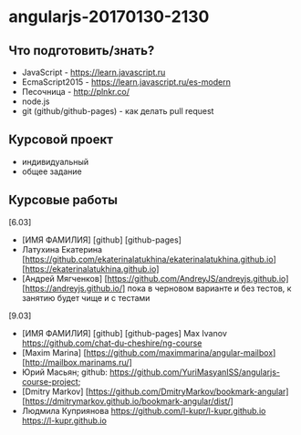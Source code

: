 # angularjs-20170130-2130

## Что подготовить/знать?

- JavaScript - https://learn.javascript.ru
- EcmaScript2015 - https://learn.javascript.ru/es-modern
- Песочница - http://plnkr.co/
- node.js
- git (github/github-pages) - как делать pull request


## Курсовой проект

- индивидуальный
- общее задание


## Курсовые работы


[6.03]
  - [ИМЯ ФАМИЛИЯ] [github]  [github-pages]
  - Латухина Екатерина [https://github.com/ekaterinalatukhina/ekaterinalatukhina.github.io]  [https://ekaterinalatukhina.github.io]
  - [Андрей Мягченков] [https://github.com/AndreyJS/andreyjs.github.io] [https://andreyjs.github.io/] пока в черновом варианте и без тестов, к занятию будет чище и с тестами

[9.03]
  - [ИМЯ ФАМИЛИЯ] [github]  [github-pages]
  Max Ivanov https://github.com/chat-du-cheshire/ng-course
  - [Maxim Marina] [https://github.com/maximmarina/angular-mailbox] [http://mailbox.marinams.ru/]
  - Юрий Масьян; github: https://github.com/YuriMasyanISS/angularjs-course-project;
  - [Dmitry Markov] [https://github.com/DmitryMarkov/bookmark-angular] [https://dmitrymarkov.github.io/bookmark-angular/dist/]
  - Людмила Куприянова  https://github.com/l-kupr/l-kupr.github.io  https://l-kupr.github.io
